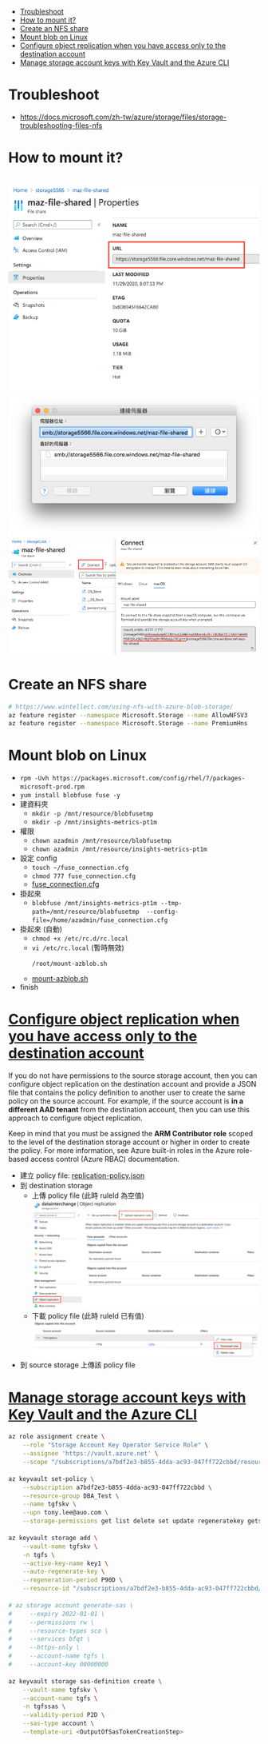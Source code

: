 - [Troubleshoot](#troubleshoot)
- [How to mount it?](#how-to-mount-it)
- [Create an NFS share](#create-an-nfs-share)
- [Mount blob on Linux](#mount-blob-on-linux)
- [Configure object replication when you have access only to the destination account](#configure-object-replication-when-you-have-access-only-to-the-destination-account)
- [Manage storage account keys with Key Vault and the Azure CLI](#manage-storage-account-keys-with-key-vault-and-the-azure-cli)

# Troubleshoot
- https://docs.microsoft.com/zh-tw/azure/storage/files/storage-troubleshooting-files-nfs

# How to mount it?
<br><img src="https://raw.githubusercontent.com/ShaqtinAFool/gitbook/master/img/cloud/azure/storage-file-shared-url.png">
<br><img src="https://raw.githubusercontent.com/ShaqtinAFool/gitbook/master/img/cloud/azure/storage-mount-on-macos.png">
<br><img src="https://raw.githubusercontent.com/ShaqtinAFool/gitbook/master/img/cloud/azure/storage-login-info.png">

# Create an NFS share
```bash
# https://www.wintellect.com/using-nfs-with-azure-blob-storage/
az feature register --namespace Microsoft.Storage --name AllowNFSV3
az feature register --namespace Microsoft.Storage --name PremiumHns
```

# Mount blob on Linux
- `rpm -Uvh https://packages.microsoft.com/config/rhel/7/packages-microsoft-prod.rpm`
- `yum install blobfuse fuse -y`
- 建資料夾
    - `mkdir -p /mnt/resource/blobfusetmp`
    - `mkdir -p /mnt/insights-metrics-pt1m`
- 權限
    - `chown azadmin /mnt/resource/blobfusetmp`
    - `chown azadmin /mnt/resource/insights-metrics-pt1m`
- 設定 config
    - `touch ~/fuse_connection.cfg`
    - `chmod 777 fuse_connection.cfg`
    - [fuse_connection.cfg](../../infra/elk/fuse_connection.cfg)
- 掛起來
    - `blobfuse /mnt/insights-metrics-pt1m --tmp-path=/mnt/resource/blobfusetmp  --config-file=/home/azadmin/fuse_connection.cfg`
- 掛起來 (自動)
    - `chmod +x /etc/rc.d/rc.local`
    - `vi /etc/rc.local` (暫時無效)
        ```
        /root/mount-azblob.sh
        ```
    - [mount-azblob.sh](../../infra/elk/script/mount-azblob.sh)
- finish

# [Configure object replication when you have access only to the destination account](https://docs.microsoft.com/en-us/azure/storage/blobs/object-replication-configure?tabs=portal#configure-object-replication-when-you-have-access-only-to-the-destination-account)
If you do not have permissions to the source storage account, then you can configure object replication on the destination account and provide a JSON file that contains the policy definition to another user to create the same policy on the source account. For example, if the source account is **in a different AAD tenant** from the destination account, then you can use this approach to configure object replication.

Keep in mind that you must be assigned the **ARM Contributor role** scoped to the level of the destination storage account or higher in order to create the policy. For more information, see Azure built-in roles in the Azure role-based access control (Azure RBAC) documentation.

- 建立 policy file: [replication-policy.json](./json/replication-policy.json)
- 到 destination storage
    - 上傳 policy file (此時 ruleId 為空值)
        <br><img src="../../../img/cloud/azure/storage-obj-replication-1.png" width=500>
    - 下載 policy file (此時 ruleId 已有值)
        <br><img src="../../../img/cloud/azure/storage-obj-replication-2.png" width=500>
- 到 source storage 上傳該 policy file

# [Manage storage account keys with Key Vault and the Azure CLI](https://docs.microsoft.com/en-us/azure/key-vault/secrets/overview-storage-keys)
```bash
az role assignment create \
    --role "Storage Account Key Operator Service Role" \
    --assignee 'https://vault.azure.net' \
    --scope "/subscriptions/a7bdf2e3-b855-4dda-ac93-047ff722cbbd/resourceGroups/DBA_Test/providers/Microsoft.Storage/storageAccounts/tgfs"

az keyvault set-policy \
    --subscription a7bdf2e3-b855-4dda-ac93-047ff722cbbd \
    --resource-group DBA_Test \
    --name tgfskv \
    --upn tony.lee@auo.com \
    --storage-permissions get list delete set update regeneratekey getsas listsas deletesas setsas recover backup restore purge

az keyvault storage add \
    --vault-name tgfskv \
    -n tgfs \
    --active-key-name key1 \
    --auto-regenerate-key \
    --regeneration-period P90D \
    --resource-id "/subscriptions/a7bdf2e3-b855-4dda-ac93-047ff722cbbd/resourceGroups/DBA_Test/providers/Microsoft.Storage/storageAccounts/tgfs"

# az storage account generate-sas \
#     --expiry 2022-01-01 \
#     --permissions rw \
#     --resource-types sco \
#     --services bfqt \
#     --https-only \
#     --account-name tgfs \
#     --account-key 00000000

az keyvault storage sas-definition create \
    --vault-name tgfskv \
    --account-name tgfs \
    -n tgfssas \
    --validity-period P2D \
    --sas-type account \
    --template-uri <OutputOfSasTokenCreationStep>
```
